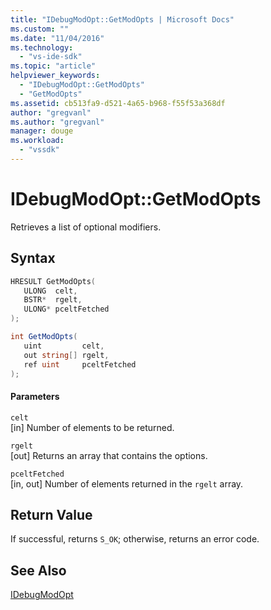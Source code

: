 ```yaml
---
title: "IDebugModOpt::GetModOpts | Microsoft Docs"
ms.custom: ""
ms.date: "11/04/2016"
ms.technology: 
  - "vs-ide-sdk"
ms.topic: "article"
helpviewer_keywords: 
  - "IDebugModOpt::GetModOpts"
  - "GetModOpts"
ms.assetid: cb513fa9-d521-4a65-b968-f55f53a368df
author: "gregvanl"
ms.author: "gregvanl"
manager: douge
ms.workload: 
  - "vssdk"
---
```

# IDebugModOpt::GetModOpts
Retrieves a list of optional modifiers.  
  
## Syntax  
  
```cpp  
HRESULT GetModOpts(  
   ULONG  celt,  
   BSTR*  rgelt,  
   ULONG* pceltFetched  
);  
```  
  
```csharp  
int GetModOpts(  
   uint         celt,  
   out string[] rgelt,  
   ref uint     pceltFetched  
);  
```  
  
#### Parameters  
 `celt`  
 [in] Number of elements to be returned.  
  
 `rgelt`  
 [out] Returns an array that contains the options.  
  
 `pceltFetched`  
 [in, out] Number of elements returned in the `rgelt` array.  
  
## Return Value  
 If successful, returns `S_OK`; otherwise, returns an error code.  
  
## See Also  
 [IDebugModOpt](../../../extensibility/debugger/reference/idebugmodopt.md)